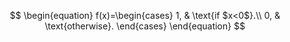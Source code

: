 
$$
\begin{equation}
  f(x)=\begin{cases}
    1, & \text{if $x<0$}.\\
    0, & \text{otherwise}.
  \end{cases}
\end{equation}
$$